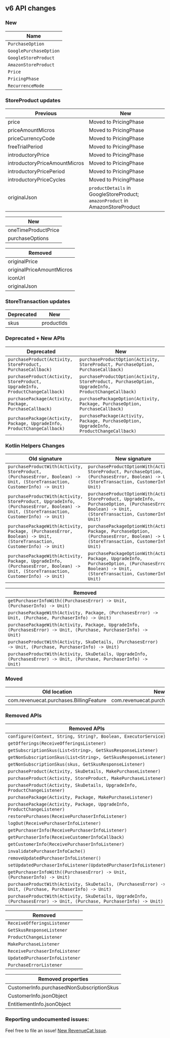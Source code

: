 ## v6 API changes

### New

| Name                   |
|------------------------|
| `PurchaseOption`       |
| `GooglePurchaseOption` |
| `GoogleStoreProduct`   |
| `AmazonStoreProduct`   |
| `Price`                |
| `PricingPhase`         |
| `RecurrenceMode`       |

### StoreProduct updates

| Previous                      | New                                                                           |
|-------------------------------|-------------------------------------------------------------------------------|
| price                         | Moved to PricingPhase                                                         |
| priceAmountMicros             | Moved to PricingPhase                                                         |
| priceCurrencyCode             | Moved to PricingPhase                                                         |
| freeTrialPeriod               | Moved to PricingPhase                                                         |
| introductoryPrice             | Moved to PricingPhase                                                         |
| introductoryPriceAmountMicros | Moved to PricingPhase                                                         |
| introductoryPricePeriod       | Moved to PricingPhase                                                         |
| introductoryPriceCycles       | Moved to PricingPhase                                                         |
| originalJson                  | `productDetails` in GoogleStoreProduct; `amazonProduct` in AmazonStoreProduct |

| New                 |
|---------------------|
| oneTimeProductPrice |
| purchaseOptions     |

| Removed                   |
|---------------------------|
| originalPrice             |
| originalPriceAmountMicros |
| iconUrl                   |
| originalJson              |

### StoreTransaction updates

| Deprecated | New        |
|------------|------------|
| skus       | productIds |

### Deprecated + New APIs

| Deprecated                                                                    | New                                                                                                 |
|-------------------------------------------------------------------------------|-----------------------------------------------------------------------------------------------------|
| `purchaseProduct(Activity, StoreProduct, PurchaseCallback)`                   | `purchaseProductOption(Activity, StoreProduct, PurchaseOption, PurchaseCallback)`                   |
| `purchaseProduct(Activity, StoreProduct, UpgradeInfo, ProductChangeCallback)` | `purchaseProductOption(Activity, StoreProduct, PurchaseOption, UpgradeInfo, ProductChangeCallback)` |
| `purchasePackage(Activity, Package, PurchaseCallback)`                        | `purchasePackageOption(Activity, Package, PurchaseOption, PurchaseCallback)`                        |
| `purchasePackage(Activity, Package, UpgradeInfo, ProductChangeCallback)`      | `purchasePackage(Activity, Package, PurchaseOption, UpgradeInfo, ProductChangeCallback)`            |


### Kotlin Helpers Changes

| Old signature                                                                                                                           | New signature                                                                                                                                                 |
|-----------------------------------------------------------------------------------------------------------------------------------------|---------------------------------------------------------------------------------------------------------------------------------------------------------------|
| `purchaseProductWith(Activity, StoreProduct, (PurchasesError, Boolean) -> Unit, (StoreTransaction, CustomerInfo) -> Unit)`              | `purchaseProductOptionWith(Activity, StoreProduct, PurchaseOption, (PurchasesError, Boolean) -> Unit, (StoreTransaction, CustomerInfo) -> Unit)`              |
| `purchaseProductWith(Activity, StoreProduct, UpgradeInfo, (PurchasesError, Boolean) -> Unit, (StoreTransaction, CustomerInfo) -> Unit)` | `purchaseProductOptionWith(Activity, StoreProduct, UpgradeInfo, PurchaseOption, (PurchasesError, Boolean) -> Unit, (StoreTransaction, CustomerInfo) -> Unit)` |
| `purchasePackageWith(Activity, Package, (PurchasesError, Boolean) -> Unit, (StoreTransaction, CustomerInfo) -> Unit)`                   | `purchasePackageOptionWith(Activity, Package, PurchaseOption, (PurchasesError, Boolean) -> Unit, (StoreTransaction, CustomerInfo) -> Unit)`                   |
| `purchasePackageWith(Activity, Package, UpgradeInfo, (PurchasesError, Boolean) -> Unit, (StoreTransaction, CustomerInfo) -> Unit)`      | `purchasePackageOptionWith(Activity, Package, UpgradeInfo, PurchaseOption, (PurchasesError, Boolean) -> Unit, (StoreTransaction, CustomerInfo) -> Unit)`      |

| Removed|  
|----------------------------------------------------------------------------------------------------------------------|
| `getPurchaserInfoWith((PurchasesError) -> Unit, (PurchaserInfo) -> Unit)`                                            |
| `purchasePackageWith(Activity, Package, (PurchasesError) -> Unit, (Purchase, PurchaserInfo) -> Unit)`                |
| `purchasePackageWith(Activity, Package, UpgradeInfo, (PurchasesError) -> Unit, (Purchase, PurchaserInfo) -> Unit)`   |
| `purchaseProductWith(Activity, SkuDetails, (PurchasesError) -> Unit, (Purchase, PurchaserInfo) -> Unit)`             |
| `purchaseProductWith(Activity, SkuDetails, UpgradeInfo, (PurchasesError) -> Unit, (Purchase, PurchaserInfo) -> Unit)` |

### Moved

| Old location                            | New location                                   |
|-----------------------------------------|------------------------------------------------|
| com.revenuecat.purchases.BillingFeature | com.revenuecat.purchases.models.BillingFeature |

### Removed APIs

| Removed APIs                                                                                                          |  
|-----------------------------------------------------------------------------------------------------------------------|
| `configure(Context, String, String?, Boolean, ExecutorService)`                                                       |
| `getOfferings(ReceiveOfferingsListener)`                                                                              |
| `getSubscriptionSkus(List<String>, GetSkusResponseListener)`                                                          |
| `getNonSubscriptionSkus(List<String>, GetSkusResponseListener)`                                                       |
| `getNonSubscriptionSkus(skus, GetSkusResponseListener)`                                                               |
| `purchaseProduct(Activity, SkuDetails, MakePurchaseListener)`                                                         |
| `purchaseProduct(Activity, StoreProduct, MakePurchaseListener)`                                                       |
| `purchaseProduct(Activity, SkuDetails, UpgradeInfo, ProductChangeListener)`                                           |
| `purchasePackage(Activity, Package, MakePurchaseListener)`                                                            |
| `purchasePackage(Activity, Package, UpgradeInfo, ProductChangeListener)`                                              |
| `restorePurchases(ReceivePurchaserInfoListener)`                                                                      |
| `logOut(ReceivePurchaserInfoListener)`                                                                                |
| `getPurchaserInfo(ReceivePurchaserInfoListener)`                                                                      |
| `getPurchaserInfo(ReceiveCustomerInfoCallback)`                                                                       |
| `getCustomerInfo(ReceivePurchaserInfoListener)`                                                                       |
| `invalidatePurchaserInfoCache()`                                                                                      |
| `removeUpdatedPurchaserInfoListener()`                                                                                |
| `setUpdatedPurchaserInfoListener(UpdatedPurchaserInfoListener)`                                                       |
| `getPurchaserInfoWith((PurchasesError) -> Unit, (PurchaserInfo) -> Unit)`                                             |
| `purchaseProductWith(Activity, SkuDetails, (PurchasesError) -> Unit, (Purchase, PurchaserInfo) -> Unit)`              |
| `purchaseProductWith(Activity, SkuDetails, UpgradeInfo, (PurchasesError) -> Unit, (Purchase, PurchaserInfo) -> Unit)` |

| Removed                        |  
|--------------------------------|
| `ReceiveOfferingsListener`     |
| `GetSkusResponseListener`      |
| `ProductChangeListener`        |
| `MakePurchaseListener`         |
| `ReceivePurchaserInfoListener` |
| `UpdatedPurchaserInfoListener` |
| `PurchaseErrorListener` |

| Removed properties                        |
|-------------------------------------------|
| CustomerInfo.purchasedNonSubscriptionSkus |
| CustomerInfo.jsonObject                   |
| EntitlementInfo.jsonObject                |

### Reporting undocumented issues:

Feel free to file an issue! [New RevenueCat Issue](https://github.com/RevenueCat/purchases-android/issues/new/).
